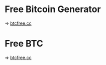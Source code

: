 # Free Bitcoin Generator
=> [btcfree.cc](https://btcfree.cc)


# Free BTC
=> [btcfree.cc](https://btcfree.cc)
